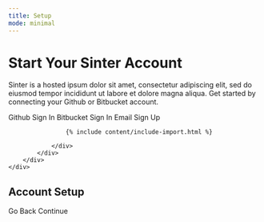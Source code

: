 ```yaml
---
title: Setup
mode: minimal
---
```


<div class="app-body">
	<div class="app-setup app-setup-top">
		<div class="app-setup-content">
			<div class="app-setup-body">
				<div ng-hide="(has_github || has_bitbucket)">
					<div class="text-center">
						<h1 class="h0">Start Your Sinter Account</h1>
						<p class="text-large meta">Sinter is a hosted ipsum dolor sit amet, consectetur adipiscing elit, sed do eiusmod tempor incididunt ut labore et dolore magna aliqua. Get started by connecting your Github or Bitbucket account.</p>
						<a ng-click="has_github=true;" class="btn btn-github btn-lg"><i data-icon="github"></i> Github Sign In</a>
						<a ng-click="has_github=true;" class="btn btn-bitbucket btn-lg"><i data-icon="bitbucket"></i> Bitbucket Sign In</a>
						<a ng-click="has_github=true;" class="btn btn-email btn-lg"><i data-icon="mail"></i> Email Sign Up</a>
					</div>
				</div>
				<div ng-show="(has_github || has_bitbucket)">

					{% include content/include-import.html %}

				</div>
			</div>
		</div>
	</div>
</div>

<div class="app-header">
	<div class="header">
		<div class="header-title">
			<h2>Account Setup</h2>
		</div>
		<div class="header-actions">
			<a class="btn btn-link meta">Go Back</a>
			<a ng-if="(import_repo)" ng-click="showroute('setup-team')" class="btn btn-success">Continue <i data-icon="right-open-mini" class="icon-end"></i></a>
		</div>
	</div>
</div>
